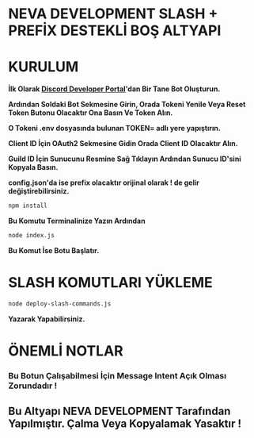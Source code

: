# NEVA DEVELOPMENT SLASH + PREFİX DESTEKLİ BOŞ ALTYAPI

# KURULUM

**İlk Olarak [Discord Developer Portal](https://discord.com/developers/applications)'dan Bir Tane Bot Oluşturun.**

**Ardından Soldaki Bot Sekmesine Girin, Orada Tokeni Yenile Veya Reset Token Butonu Olacaktır Ona Basın Ve Token Alın.**

**O Tokeni .env dosyasında bulunan TOKEN= adlı yere yapıştırın.**

**Client ID İçin OAuth2 Sekmesine Gidin Orada Client ID Olacaktır Alın.**

**Guild ID İçin Sunucunu Resmine Sağ Tıklayın Ardından Sunucu ID'sini Kopyala Basın.**

**config.json'da ise prefix olacaktır orijinal olarak ! de gelir değiştirebilirsiniz.**

```bash
npm install
```
**Bu Komutu Terminalinize Yazın Ardından**

```bash
node index.js
```
**Bu Komut İse Botu Başlatır.**

# SLASH KOMUTLARI YÜKLEME

```bash
node deploy-slash-commands.js
```
**Yazarak Yapabilirsiniz.**

# ÖNEMLİ NOTLAR

### **Bu Botun Çalışabilmesi İçin Message Intent Açık Olması Zorundadır !**

## Bu Altyapı NEVA DEVELOPMENT Tarafından Yapılmıştır. Çalma Veya Kopyalamak Yasaktır !
